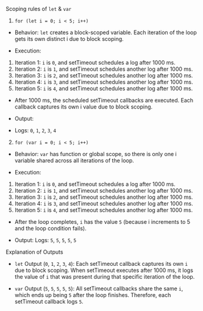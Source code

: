 Scoping rules of `let` & `var`

1. `for (let i = 0; i < 5; i++)`
- Behavior: `let` creates a block-scoped variable. Each iteration of the loop gets its own distinct i due to block scoping.

- Execution:
1. Iteration 1: `i` is `0`, and setTimeout schedules a log after 1000 ms.
2. Iteration 2: `i` is `1`, and setTimeout schedules another log after 1000 ms.
3. Iteration 3: `i` is `2`, and setTimeout schedules another log after 1000 ms.
4. Iteration 4: `i` is `3`, and setTimeout schedules another log after 1000 ms.
5. Iteration 5: `i` is `4`, and setTimeout schedules another log after 1000 ms.

- After 1000 ms, the scheduled setTimeout callbacks are executed. Each callback captures its own i value due to block scoping.

- Output:
- Logs: `0`, `1`, `2`, `3`, `4`

2. `for (var i = 0; i < 5; i++)`
- Behavior: `var` has function or global scope, so there is only one i variable shared across all iterations of the loop.

- Execution:
1. Iteration 1: `i` is `0`, and setTimeout schedules a log after 1000 ms.
2. Iteration 2: `i` is `1`, and setTimeout schedules another log after 1000 ms.
3. Iteration 3: `i` is `2`, and setTimeout schedules another log after 1000 ms.
4. Iteration 4: `i` is `3`, and setTimeout schedules another log after 1000 ms.
5. Iteration 5: `i` is `4`, and setTimeout schedules another log after 1000 ms.

- After the loop completes, `i` has the value `5` (because i increments to 5 and the loop condition fails).

- Output:
Logs: `5`, `5`, `5`, `5`, `5`

Explanation of Outputs

- `let` Output (`0`, `1`, `2`, `3`, `4`): Each setTimeout callback captures its own `i` due to block scoping. When setTimeout executes after 1000 ms, it logs the value of `i` that was present during that specific iteration of the loop.

- `var` Output (`5`, `5`, `5`, `5`, `5`): All setTimeout callbacks share the same `i`, which ends up being `5` after the loop finishes. Therefore, each setTimeout callback logs `5`.
